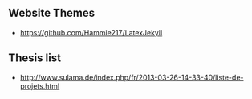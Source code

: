 
## Website Themes
- https://github.com/Hammie217/LatexJekyll

## Thesis list
- http://www.sulama.de/index.php/fr/2013-03-26-14-33-40/liste-de-projets.html
